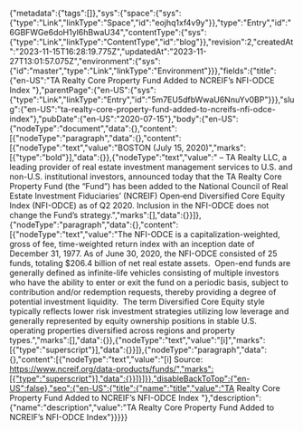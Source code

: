 {"metadata":{"tags":[]},"sys":{"space":{"sys":{"type":"Link","linkType":"Space","id":"eojhq1xf4v9y"}},"type":"Entry","id":"6GBFWGe6doH1yl6hBwaU34","contentType":{"sys":{"type":"Link","linkType":"ContentType","id":"blog"}},"revision":2,"createdAt":"2023-11-15T16:28:19.775Z","updatedAt":"2023-11-27T13:01:57.075Z","environment":{"sys":{"id":"master","type":"Link","linkType":"Environment"}}},"fields":{"title":{"en-US":"TA Realty Core Property Fund Added to NCREIF’s NFI-ODCE Index "},"parentPage":{"en-US":{"sys":{"type":"Link","linkType":"Entry","id":"5m7EU5dfbWwaU6NnuYv0BP"}}},"slug":{"en-US":"ta-realty-core-property-fund-added-to-ncreifs-nfi-odce-index"},"pubDate":{"en-US":"2020-07-15"},"body":{"en-US":{"nodeType":"document","data":{},"content":[{"nodeType":"paragraph","data":{},"content":[{"nodeType":"text","value":"BOSTON (July 15, 2020)","marks":[{"type":"bold"}],"data":{}},{"nodeType":"text","value":" – TA Realty LLC, a leading provider of real estate investment management services to U.S. and non-U.S. institutional investors, announced today that the TA Realty Core Property Fund (the “Fund”) has been added to the National Council of Real Estate Investment Fiduciaries’ (NCREIF) Open‐end Diversified Core Equity Index (NFI-ODCE) as of Q2 2020. Inclusion in the NFI-ODCE does not change the Fund’s strategy.","marks":[],"data":{}}]},{"nodeType":"paragraph","data":{},"content":[{"nodeType":"text","value":"The NFI-ODCE is a capitalization-weighted, gross of fee, time-weighted return index with an inception date of December 31, 1977. As of June 30, 2020, the NFI-ODCE consisted of 25 funds, totaling $206.4 billion of net real estate assets.  Open-end funds are generally defined as infinite-life vehicles consisting of multiple investors who have the ability to enter or exit the fund on a periodic basis, subject to contribution and/or redemption requests, thereby providing a degree of potential investment liquidity.  The term Diversified Core Equity style typically reflects lower risk investment strategies utilizing low leverage and generally represented by equity ownership positions in stable U.S. operating properties diversified across regions and property types.","marks":[],"data":{}},{"nodeType":"text","value":"[i]","marks":[{"type":"superscript"}],"data":{}}]},{"nodeType":"paragraph","data":{},"content":[{"nodeType":"text","value":"[i] Source: https://www.ncreif.org/data-products/funds/","marks":[{"type":"superscript"}],"data":{}}]}]}},"disableBackToTop":{"en-US":false},"seo":{"en-US":{"title":{"name":"title","value":"TA Realty Core Property Fund Added to NCREIF’s NFI-ODCE Index "},"description":{"name":"description","value":"TA Realty Core Property Fund Added to NCREIF’s NFI-ODCE Index"}}}}}